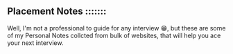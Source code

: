## Placement Notes :::::::
Well, I'm not a professional to guide for any interview 😁, but these are some of my Personal Notes collcted from bulk of websites, that will help you ace your next interview.
